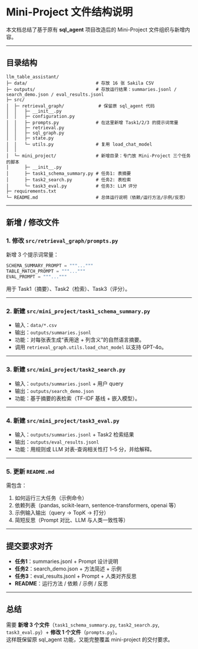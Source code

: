 # Mini-Project 文件结构说明

本文档总结了基于原有 **sql_agent** 项目改造后的 Mini-Project 文件组织与新增内容。

---

## 目录结构

```
llm_table_assistant/
├─ data/                          # 存放 16 张 Sakila CSV
├─ outputs/                       # 存放运行结果：summaries.jsonl / search_demo.json / eval_results.jsonl
├─ src/
│  ├─ retrieval_graph/             # 保留原 sql_agent 代码
│  │   ├─ __init__.py
│  │   ├─ configuration.py
│  │   ├─ prompts.py              # 在这里新增 Task1/2/3 的提示词常量
│  │   ├─ retrieval.py
│  │   ├─ sql_graph.py
│  │   ├─ state.py
│  │   └─ utils.py                # 复用 load_chat_model
│  │
│  └─ mini_project/               # 新增目录：专门放 Mini-Project 三个任务的脚本
│      ├─ __init__.py
│      ├─ task1_schema_summary.py # 任务1: 表摘要
│      ├─ task2_search.py         # 任务2: 表检索
│      └─ task3_eval.py           # 任务3: LLM 评分
├─ requirements.txt
└─ README.md                      # 总体运行说明（依赖/运行方法/示例/反思）
```

---

## 新增 / 修改文件

### 1. 修改 `src/retrieval_graph/prompts.py`
新增 3 个提示词常量：

```python
SCHEMA_SUMMARY_PROMPT = """..."""
TABLE_MATCH_PROMPT = """..."""
EVAL_PROMPT = """..."""
```

用于 Task1（摘要）、Task2（检索）、Task3（评分）。

---

### 2. 新建 `src/mini_project/task1_schema_summary.py`
- 输入：`data/*.csv`
- 输出：`outputs/summaries.jsonl`
- 功能：对每张表生成“表用途 + 列含义”的自然语言摘要。
- 调用 `retrieval_graph.utils.load_chat_model` 以支持 GPT-4o。

---

### 3. 新建 `src/mini_project/task2_search.py`
- 输入：`outputs/summaries.jsonl` + 用户 query
- 输出：`outputs/search_demo.json`
- 功能：基于摘要的表检索（TF-IDF 基线 + 嵌入模型）。

---

### 4. 新建 `src/mini_project/task3_eval.py`
- 输入：`outputs/summaries.jsonl` + Task2 检索结果
- 输出：`outputs/eval_results.jsonl`
- 功能：用规则或 LLM 对表-查询相关性打 1–5 分，并给解释。

---

### 5. 更新 `README.md`
需包含：
1. 如何运行三大任务（示例命令）
2. 依赖列表（pandas, scikit-learn, sentence-transformers, openai 等）
3. 示例输入输出（query → TopK → 打分）
4. 简短反思（Prompt 对比、LLM 与人类一致性等）

---

## 提交要求对齐

- **任务1**：summaries.jsonl + Prompt 设计说明  
- **任务2**：search_demo.json + 方法简述 + 示例  
- **任务3**：eval_results.jsonl + Prompt + 人类对齐反思  
- **README**：运行方法 / 依赖 / 示例 / 反思  

---

## 总结

需要 **新增 3 个文件**（`task1_schema_summary.py`, `task2_search.py`, `task3_eval.py`）+ **修改 1 个文件**（`prompts.py`）。  
这样既保留原 sql_agent 功能，又能完整覆盖 mini-project 的交付要求。
